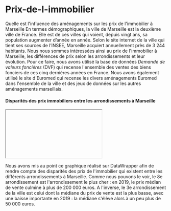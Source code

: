 # Prix-de-l-immobilier 
Quelle est l'influence des aménagements sur les prix de l'immobilier à Marseille
En termes démographiques, la ville de Marseille est la deuxième ville de France. Elle est de ces villes qui voient, depuis vingt ans, sa population augmenter d’année en année. Selon le site internet de la ville qui tient ses sources de l’INSEE, Marseille acquiert annuellement près de 3 244 habitants. Nous nous sommes intéressées ainsi au prix de l'immobilier à Marseille, les différences de prix selon les arrondissements et leur évolution. Pour ce faire, nous avons utilisé la base de données *Demande de valeurs foncières* (DVF) qui recense l'ensemble des ventes des biens fonciers de ces cinq dernières années en France. Nous avons également utilisé le site d'Euromed qui recense les divers aménagements Euromed dans l'ensemble de la ville et des jeux de données sur les autres aménagements marseillais. 
#### Disparités des prix immobiliers entre les arrondissements à Marseille

<iframe> title="Prix médian des ventes immobilières par arrondissements pour l'année 2019" aria-label="chart" id="datawrapper-chart-htInc" src="https://datawrapper.dwcdn.net/htInc/2/" scrolling="no" frameborder="0" style="border: none;" width="600" height="400"</iframe>

Nous avons mis au point ce graphique réalisé sur DataWrapper afin de rendre compte des disparités des prix de l'immobilier qui existent entre les différents arrondissements à Marseille. Comme nous pouvons le voir, le 8e arrondissement est l'arrondissement le plus cher : en 2019, le prix médian de vente culmine à plus de 200 000 euros. A l'inverse, le 3e arrondissement de la ville est celui dont la médiane du prix de vente est la plus basse, avec une baisse importante en 2019 : la médiane s'élève alors à un peu plus de 50 000 euros. 
